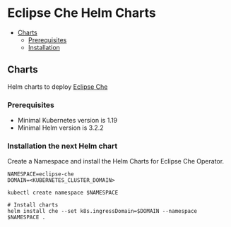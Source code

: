 # Eclipse Che Helm Charts

- [Charts](#charts)
  - [Prerequisites](#prerequisites)
  - [Installation](#installation)


## Charts

Helm charts to deploy [Eclipse Che](https://www.eclipse.org/che/)

### Prerequisites

* Minimal Kubernetes version is 1.19
* Minimal Helm version is 3.2.2

### Installation the next Helm chart

Create a Namespace and install the Helm Charts for Eclipse Che Operator.

```
NAMESPACE=eclipse-che
DOMAIN=<KUBERNETES_CLUSTER_DOMAIN>

kubectl create namespace $NAMESPACE

# Install charts
helm install che --set k8s.ingressDomain=$DOMAIN --namespace $NAMESPACE .
```
